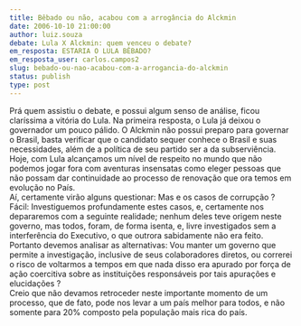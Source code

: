 ```yaml
---
title: Bêbado ou não, acabou com a arrogância do Alckmin
date: 2006-10-10 21:00:00
author: luiz.souza
debate: Lula X Alckmin: quem venceu o debate?
em_resposta: ESTARIA O LULA BÊBADO?
em_resposta_user: carlos.campos2
slug: bebado-ou-nao-acabou-com-a-arrogancia-do-alckmin
status: publish 
type: post
---
```


Prá quem assistiu o debate, e possui algum senso de análise, ficou claríssima a vitória do Lula. Na primeira resposta, o Lula já deixou o governador um pouco pálido. O Alckmin não possui preparo para governar o Brasil, basta verificar que o candidato sequer conhece o Brasil e suas necessidades, além de a política de seu partido ser a da subserviência. Hoje, com Lula alcançamos um nível de respeito no mundo que não podemos jogar fora com aventuras insensatas como eleger pessoas que não possam dar continuidade ao processo de renovação que ora temos em evolução no País.  
Aí, certamente virão alguns questionar: Mas e os casos de corrupção ?  
Fácil: Investiguemos profundamente estes casos, e, certamente nos depararemos com a seguinte realidade; nenhum deles teve origem neste governo, mas todos, foram, de forma isenta, e, livre investigados sem a interferência do Executivo, o que outrora sabidamente não era feito. Portanto devemos analisar as alternativas: Vou manter um governo que permite a investigação, inclusive de seus colaboradores diretos, ou correrei o risco de voltarmos a tempos em que nada disso era apurado por força de ação coercitiva sobre as instituições responsáveis por tais apurações e elucidações ?  
Creio que não devamos retroceder neste importante momento de um processo, que de fato, pode nos levar a um país melhor para todos, e não somente para 20% composto pela população mais rica do país.  
  
  

